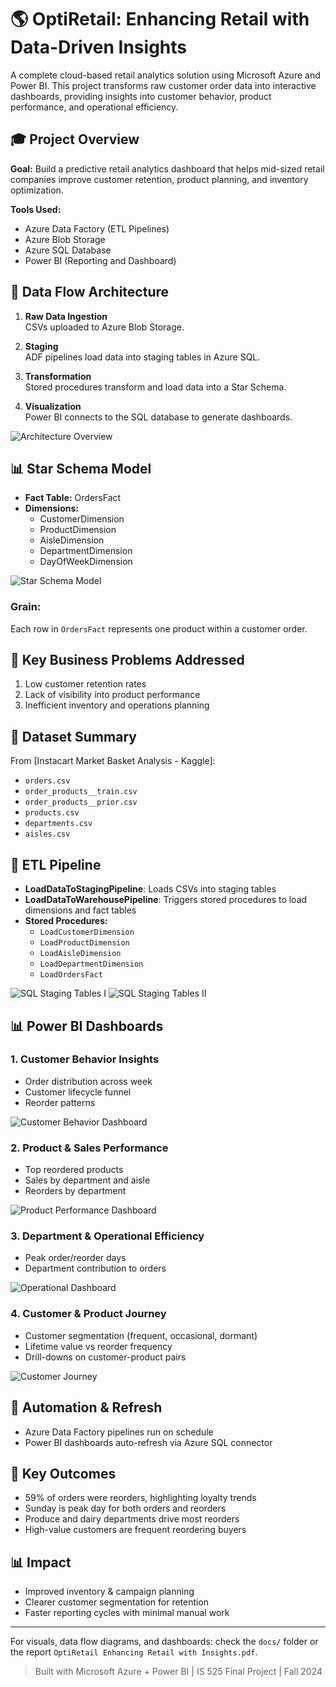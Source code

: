 # 🌎 OptiRetail: Enhancing Retail with Data-Driven Insights

A complete cloud-based retail analytics solution using Microsoft Azure and Power BI. This project transforms raw customer order data into interactive dashboards, providing insights into customer behavior, product performance, and operational efficiency.

## 🎓 Project Overview

**Goal:** Build a predictive retail analytics dashboard that helps mid-sized retail companies improve customer retention, product planning, and inventory optimization.

**Tools Used:**
- Azure Data Factory (ETL Pipelines)
- Azure Blob Storage
- Azure SQL Database
- Power BI (Reporting and Dashboard)

## 🚀 Data Flow Architecture

1. **Raw Data Ingestion**  
   CSVs uploaded to Azure Blob Storage.

2. **Staging**  
   ADF pipelines load data into staging tables in Azure SQL.

3. **Transformation**  
   Stored procedures transform and load data into a Star Schema.

4. **Visualization**  
   Power BI connects to the SQL database to generate dashboards.

![Architecture Overview](docs/Architecture_Overview_of_Data_Flow_Process.png)

## 📊 Star Schema Model

- **Fact Table:** OrdersFact
- **Dimensions:**
  - CustomerDimension
  - ProductDimension
  - AisleDimension
  - DepartmentDimension
  - DayOfWeekDimension

![Star Schema Model](docs/Star_Schema_Model_for_OptiRetail.png)

### Grain:
Each row in `OrdersFact` represents one product within a customer order.

## 📅 Key Business Problems Addressed

1. Low customer retention rates
2. Lack of visibility into product performance
3. Inefficient inventory and operations planning

## 🔢 Dataset Summary

From [Instacart Market Basket Analysis - Kaggle]:
- `orders.csv`
- `order_products__train.csv`
- `order_products__prior.csv`
- `products.csv`
- `departments.csv`
- `aisles.csv`

## 🔧 ETL Pipeline

- **LoadDataToStagingPipeline**: Loads CSVs into staging tables
- **LoadDataToWarehousePipeline**: Triggers stored procedures to load dimensions and fact tables
- **Stored Procedures:**
  - `LoadCustomerDimension`
  - `LoadProductDimension`
  - `LoadAisleDimension`
  - `LoadDepartmentDimension`
  - `LoadOrdersFact`

![SQL Staging Tables I](docs/SQL_Staging_Tables_I.png)
![SQL Staging Tables II](docs/SQL_Staging_Tables_II.png)

## 📊 Power BI Dashboards

### 1. Customer Behavior Insights
- Order distribution across week
- Customer lifecycle funnel
- Reorder patterns

![Customer Behavior Dashboard](docs/Customer_Behavior_Insights.png)

### 2. Product & Sales Performance
- Top reordered products
- Sales by department and aisle
- Reorders by department

![Product Performance Dashboard](docs/Product_and_Sales_Performance.png)

### 3. Department & Operational Efficiency
- Peak order/reorder days
- Department contribution to orders

![Operational Dashboard](docs/Department_and_Day_Insights.png)

### 4. Customer & Product Journey
- Customer segmentation (frequent, occasional, dormant)
- Lifetime value vs reorder frequency
- Drill-downs on customer-product pairs

![Customer Journey](docs/Customer_and_Product_Journey.png)

## 🔄 Automation & Refresh
- Azure Data Factory pipelines run on schedule
- Power BI dashboards auto-refresh via Azure SQL connector

## 🚀 Key Outcomes

- 59% of orders were reorders, highlighting loyalty trends
- Sunday is peak day for both orders and reorders
- Produce and dairy departments drive most reorders
- High-value customers are frequent reordering buyers

## 📊 Impact
- Improved inventory & campaign planning
- Clearer customer segmentation for retention
- Faster reporting cycles with minimal manual work

---

For visuals, data flow diagrams, and dashboards: check the `docs/` folder or the report `OptiRetail Enhancing Retail with Insights.pdf`.

> Built with Microsoft Azure + Power BI | IS 525 Final Project | Fall 2024
